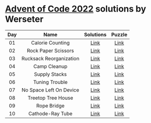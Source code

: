 [Advent of Code 2022](https://adventofcode.com/2022) solutions by Werseter
========================

| Day |                      Name                      |   Solutions   |                   Puzzle                    |
|:---:|:----------------------------------------------:|:-------------:|:-------------------------------------------:|
| 01  |                Calorie Counting                | [Link](Day01) | [Link](http://adventofcode.com/2022/day/1)  |
| 02  |              Rock Paper Scissors               | [Link](Day02) | [Link](http://adventofcode.com/2022/day/2)  |
| 03  |            Rucksack Reorganization             | [Link](Day03) | [Link](http://adventofcode.com/2022/day/3)  |
| 04  |                  Camp Cleanup                  | [Link](Day04) | [Link](http://adventofcode.com/2022/day/4)  |
| 05  |                 Supply Stacks                  | [Link](Day05) | [Link](http://adventofcode.com/2022/day/5)  |
| 06  |                 Tuning Trouble                 | [Link](Day06) | [Link](http://adventofcode.com/2022/day/6)  |
| 07  |            No Space Left On Device             | [Link](Day07) | [Link](http://adventofcode.com/2022/day/7)  |
| 08  |               Treetop Tree House               | [Link](Day08) | [Link](http://adventofcode.com/2022/day/8)  |
| 09  |                  Rope Bridge                   | [Link](Day09) | [Link](http://adventofcode.com/2022/day/9)  |
| 10  |                Cathode-Ray Tube                | [Link](Day10) | [Link](http://adventofcode.com/2022/day/10) |
